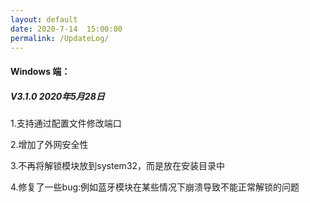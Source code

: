 ```yaml
---
layout: default
date: 2020-7-14  15:00:00
permalink: /UpdateLog/
---
```




#### Windows 端：

##### V3.1.0 2020年5月28日

1.支持通过配置文件修改端口

2.增加了外网安全性

3.不再将解锁模块放到system32，而是放在安装目录中

4.修复了一些bug:例如蓝牙模块在某些情况下崩溃导致不能正常解锁的问题